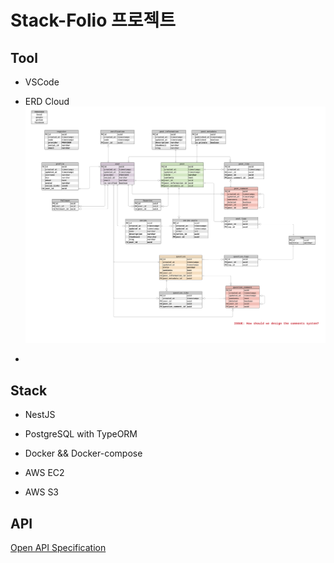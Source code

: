 # Stack-Folio 프로젝트

## Tool

- VSCode
- ERD Cloud
  ![ERD](lib/velog-ERD.png)

-

## Stack

- NestJS
- PostgreSQL with TypeORM

- Docker && Docker-compose
- AWS EC2
- AWS S3

## API

[Open API Specification](http://3.34.117.208/api)
